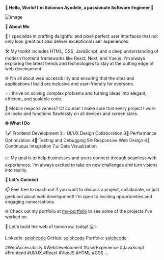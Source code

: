 **👋 Hello, World! I'm Solomon Ayodele, a passionate Software Engineer 🚀**


![image](https://github.com/solohcode/solohcode/assets/68078148/cfff254e-1d31-4436-9e70-310d5e591133)


**🌟 About Me**

🎨 I specialize in crafting delightful and pixel-perfect user interfaces that not only look great but also deliver exceptional user experiences.

🛠️ My toolkit includes HTML, CSS, JavaScript, and a deep understanding of modern frontend frameworks like React, Next, and Vue.js. I'm always exploring the latest trends and technologies to stay at the cutting edge of web development.

🌐 I'm all about web accessibility and ensuring that the sites and applications I build are inclusive and user-friendly for everyone.

💡 I thrive on solving complex problems and turning ideas into elegant, efficient, and scalable code.

📱 Mobile responsiveness? Of course! I make sure that every project I work on looks and functions flawlessly on all devices and screen sizes.

**🌐 What I Do**

1🖌️ Frontend Development
2💡 UI/UX Design Collaboration
3🔧 Performance Optimization
4🧪 Testing and Debugging
5🌐 Responsive Web Design
6🚀 Continuous Integration
7📊 Data Visualization

📈 My goal is to help businesses and users connect through seamless web experiences. I'm always excited to take on new challenges and turn visions into reality.

**🔗 Let's Connect**

📫 Feel free to reach out if you want to discuss a project, collaborate, or just geek out about web development! I'm open to exciting opportunities and engaging conversations.

🌐 Check out my portfolio at [my-portfolio](https://solohcode.surge.sh/portfolio) to see some of the projects I've worked on.

🚀 Let's build the web of tomorrow, today! 💻✨

LinkedIn: [solohcode](https://www.linkedin.com/in/solohcode/)
GitHub: [solohcode](https://github.com/solohcode)
Portfolio: [solohcode](https://solohcode.surge.sh/)

#WebAccessibility
#WebDevelopment
#UserExperience
#JavaScript
#Frontend
#UI/UX
#React
#VueJS
#HTML
#CSS
...

